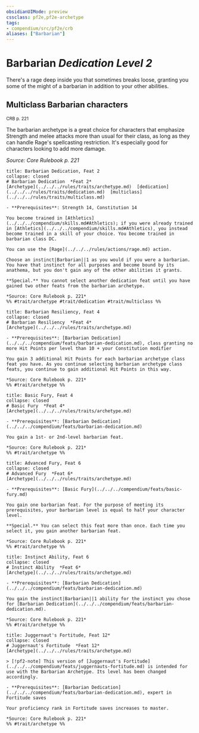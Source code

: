 ```yaml
---
obsidianUIMode: preview
cssclass: pf2e,pf2e-archetype
tags:
- compendium/src/pf2e/crb
aliases: ["Barbarian"]
---
```

# Barbarian *Dedication Level 2*  

There's a rage deep inside you that sometimes breaks loose, granting you some of the might of a barbarian in addition to your other abilities.

## Multiclass Barbarian characters
<sup>CRB p. 221</sup>

The barbarian archetype is a great choice for characters that emphasize Strength and melee attacks more than usual for their class, as long as they can handle Rage's spellcasting restriction. It's especially good for characters looking to add more damage.

*Source: Core Rulebook p. 221*

```ad-embed-feat
title: Barbarian Dedication, Feat 2
collapse: closed
# Barbarian Dedication  *Feat 2*  
[Archetype](../../../rules/traits/archetype.md)  [dedication](../../../rules/traits/dedication.md)  [multiclass](../../../rules/traits/multiclass.md)  

- **Prerequisites**: Strength 14, Constitution 14

You become trained in [Athletics](../../../compendium/skills.md#Athletics); if you were already trained in [Athletics](../../../compendium/skills.md#Athletics), you instead become trained in a skill of your choice. You become trained in barbarian class DC.

You can use the [Rage](../../../rules/actions/rage.md) action.

Choose an instinct|Barbarian||1 as you would if you were a barbarian. You have that instinct for all purposes and become bound by its anathema, but you don't gain any of the other abilities it grants.

**Special.** You cannot select another dedication feat until you have gained two other feats from the barbarian archetype.

*Source: Core Rulebook p. 221*  
%% #trait/archetype #trait/dedication #trait/multiclass %%
```  

```ad-embed-feat
title: Barbarian Resiliency, Feat 4
collapse: closed
# Barbarian Resiliency  *Feat 4*  
[Archetype](../../../rules/traits/archetype.md)  

- **Prerequisites**: [Barbarian Dedication](../../../compendium/feats/barbarian-dedication.md), class granting no more Hit Points per level than 10 + your Constitution modifier

You gain 3 additional Hit Points for each barbarian archetype class feat you have. As you continue selecting barbarian archetype class feats, you continue to gain additional Hit Points in this way.

*Source: Core Rulebook p. 221*  
%% #trait/archetype %%
```  

```ad-embed-feat
title: Basic Fury, Feat 4
collapse: closed
# Basic Fury  *Feat 4*  
[Archetype](../../../rules/traits/archetype.md)  

- **Prerequisites**: [Barbarian Dedication](../../../compendium/feats/barbarian-dedication.md)

You gain a 1st- or 2nd-level barbarian feat.

*Source: Core Rulebook p. 221*  
%% #trait/archetype %%
```  

```ad-embed-feat
title: Advanced Fury, Feat 6
collapse: closed
# Advanced Fury  *Feat 6*  
[Archetype](../../../rules/traits/archetype.md)  

- **Prerequisites**: [Basic Fury](../../../compendium/feats/basic-fury.md)

You gain one barbarian feat. For the purpose of meeting its prerequisites, your barbarian level is equal to half your character level.

**Special.** You can select this feat more than once. Each time you select it, you gain another barbarian feat.

*Source: Core Rulebook p. 221*  
%% #trait/archetype %%
```  

```ad-embed-feat
title: Instinct Ability, Feat 6
collapse: closed
# Instinct Ability  *Feat 6*  
[Archetype](../../../rules/traits/archetype.md)  

- **Prerequisites**: [Barbarian Dedication](../../../compendium/feats/barbarian-dedication.md)

You gain the instinct|Barbarian||1 ability for the instinct you chose for [Barbarian Dedication](../../../compendium/feats/barbarian-dedication.md).

*Source: Core Rulebook p. 221*  
%% #trait/archetype %%
```  

```ad-embed-feat
title: Juggernaut's Fortitude, Feat 12*
collapse: closed
# Juggernaut's Fortitude  *Feat 12*  
[Archetype](../../../rules/traits/archetype.md)  

> [!pf2-note] This version of [Juggernaut's Fortitude](../../../compendium/feats/juggernauts-fortitude.md) is intended for use with the Barbarian Archetype. Its level has been changed accordingly.

- **Prerequisites**: [Barbarian Dedication](../../../compendium/feats/barbarian-dedication.md), expert in Fortitude saves

Your proficiency rank in Fortitude saves increases to master.

*Source: Core Rulebook p. 221*  
%% #trait/archetype %%
```

